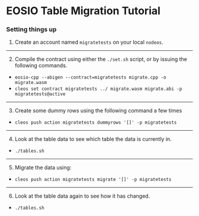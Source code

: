 # EOSIO Table Migration Tutorial


### Setting things up

1) Create an account named `migratetests` on your local `nodeos`.

-----

2) Compile the contract using either the `./set.sh` script, or by issuing the following commands.

- `eosio-cpp --abigen --contract=migratetests migrate.cpp -o migrate.wasm`
- `cleos set contract migratetests ../ migrate.wasm migrate.abi -p migratetests@active`

-----

3) Create some dummy rows using the following command a few times

- `cleos push action migratetests dummyrows '[]' -p migratetests`

-----

4) Look at the table data to see which table the data is currently in.

- `./tables.sh`

-----

5) Migrate the data using:

- `cleos push action migratetests migrate '[]' -p migratetests`

-----

6) Look at the table data again to see how it has changed.

- `./tables.sh`

